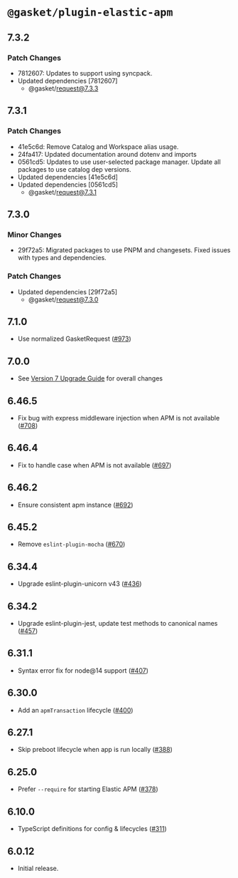 # `@gasket/plugin-elastic-apm`

## 7.3.2

### Patch Changes

- 7812607: Updates to support using syncpack.
- Updated dependencies [7812607]
  - @gasket/request@7.3.3

## 7.3.1

### Patch Changes

- 41e5c6d: Remove Catalog and Workspace alias usage.
- 24fa417: Updated documentation around dotenv and imports
- 0561cd5: Updates to use user-selected package manager. Update all packages to use catalog dep versions.
- Updated dependencies [41e5c6d]
- Updated dependencies [0561cd5]
  - @gasket/request@7.3.1

## 7.3.0

### Minor Changes

- 29f72a5: Migrated packages to use PNPM and changesets. Fixed issues with types and dependencies.

### Patch Changes

- Updated dependencies [29f72a5]
  - @gasket/request@7.3.0

## 7.1.0

- Use normalized GasketRequest ([#973])

## 7.0.0

- See [Version 7 Upgrade Guide] for overall changes

## 6.46.5

- Fix bug with express middleware injection when APM is not available ([#708])

## 6.46.4

- Fix to handle case when APM is not available ([#697])

## 6.46.2

- Ensure consistent apm instance ([#692])

## 6.45.2

- Remove `eslint-plugin-mocha` ([#670])

## 6.34.4

- Upgrade eslint-plugin-unicorn v43 ([#436])

## 6.34.2

- Upgrade eslint-plugin-jest, update test methods to canonical names ([#457])

## 6.31.1

- Syntax error fix for node@14 support ([#407])

## 6.30.0

- Add an `apmTransaction` lifecycle ([#400])

## 6.27.1

- Skip preboot lifecycle when app is run locally ([#388])

## 6.25.0

- Prefer `--require` for starting Elastic APM ([#378])

## 6.10.0

- TypeScript definitions for config & lifecycles ([#311])

## 6.0.12

- Initial release.

[Version 7 Upgrade Guide]: /docs/upgrade-to-7.md
[#311]: https://github.com/godaddy/gasket/pull/311
[#378]: https://github.com/godaddy/gasket/pull/378
[#388]: https://github.com/godaddy/gasket/pull/388
[#400]: https://github.com/godaddy/gasket/pull/400
[#407]: https://github.com/godaddy/gasket/pull/407
[#436]: https://github.com/godaddy/gasket/pull/436
[#457]: https://github.com/godaddy/gasket/pull/457
[#670]: https://github.com/godaddy/gasket/pull/670
[#692]: https://github.com/godaddy/gasket/pull/692
[#697]: https://github.com/godaddy/gasket/pull/697
[#708]: https://github.com/godaddy/gasket/pull/708
[#973]: https://github.com/godaddy/gasket/pull/973
